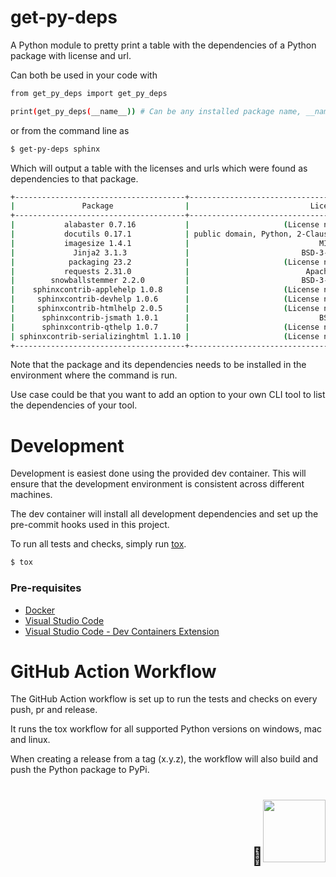 # get-py-deps
A Python module to pretty print a table with the dependencies of a Python package with license and url.

Can both be used in your code with

```bash
from get_py_deps import get_py_deps

print(get_py_deps(__name__)) # Can be any installed package name, __name__ contains the name of the current module (self)
```

or from the command line as

```bash
$ get-py-deps sphinx
```

Which will output a table with the licenses and urls which were found as dependencies to that package.

```bash
+--------------------------------------+--------------------------------------------------------------+-------------------------------------------+
|               Package                |                           License                            |                    Url                    |
+--------------------------------------+--------------------------------------------------------------+-------------------------------------------+
|           alabaster 0.7.16           |                     (License not found)                      |            (Homepage not found)           |
|           docutils 0.17.1            | public domain, Python, 2-Clause BSD, GPL 3 (see COPYING.txt) |      http://docutils.sourceforge.net/     |
|           imagesize 1.4.1            |                             MIT                              | https://github.com/shibukawa/imagesize_py |
|             Jinja2 3.1.3             |                         BSD-3-Clause                         |    https://palletsprojects.com/p/jinja/   |
|            packaging 23.2            |                     (License not found)                      |            (Homepage not found)           |
|           requests 2.31.0            |                          Apache 2.0                          |      https://requests.readthedocs.io      |
|        snowballstemmer 2.2.0         |                         BSD-3-Clause                         |  https://github.com/snowballstem/snowball |
|    sphinxcontrib-applehelp 1.0.8     |                     (License not found)                      |            (Homepage not found)           |
|     sphinxcontrib-devhelp 1.0.6      |                     (License not found)                      |            (Homepage not found)           |
|     sphinxcontrib-htmlhelp 2.0.5     |                     (License not found)                      |            (Homepage not found)           |
|      sphinxcontrib-jsmath 1.0.1      |                             BSD                              |           http://sphinx-doc.org/          |
|      sphinxcontrib-qthelp 1.0.7      |                     (License not found)                      |            (Homepage not found)           |
| sphinxcontrib-serializinghtml 1.1.10 |                     (License not found)                      |            (Homepage not found)           |
+--------------------------------------+--------------------------------------------------------------+-------------------------------------------+
```

Note that the package and its dependencies needs to be installed in the environment where the command is run.

Use case could be that you want to add an option to your own CLI tool to list the dependencies of your tool.

# Development

Development is easiest done using the provided dev container. This will ensure that the development environment is consistent across different machines.

The dev container will install all development dependencies and set up the pre-commit hooks used in this project.

To run all tests and checks, simply run [tox](https://tox.readthedocs.io/en/latest/).

```bash
$ tox
```

### Pre-requisites

- [Docker](https://www.docker.com/products/docker-desktop)
- [Visual Studio Code](https://code.visualstudio.com/)
- [Visual Studio Code - Dev Containers Extension](https://marketplace.visualstudio.com/items?itemName=ms-vscode-remote.remote-containers)

# GitHub Action Workflow

The GitHub Action workflow is set up to run the tests and checks on every push, pr and release.

It runs the tox workflow for all supported Python versions on windows, mac and linux.

When creating a release from a tag (x.y.z), the workflow will also build and push the Python package to PyPi.

<p>
  <h1 align="right"><b>🦆<img src="" alt="" width="100"></h1>
</p>
